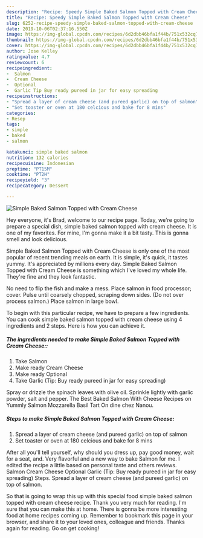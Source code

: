 ```yaml
---
description: "Recipe: Speedy Simple Baked Salmon Topped with Cream Cheese"
title: "Recipe: Speedy Simple Baked Salmon Topped with Cream Cheese"
slug: 6252-recipe-speedy-simple-baked-salmon-topped-with-cream-cheese
date: 2019-10-06T02:37:16.550Z
image: https://img-global.cpcdn.com/recipes/6d2dbb46bfa1f44b/751x532cq70/simple-baked-salmon-topped-with-cream-cheese-recipe-main-photo.jpg
thumbnail: https://img-global.cpcdn.com/recipes/6d2dbb46bfa1f44b/751x532cq70/simple-baked-salmon-topped-with-cream-cheese-recipe-main-photo.jpg
cover: https://img-global.cpcdn.com/recipes/6d2dbb46bfa1f44b/751x532cq70/simple-baked-salmon-topped-with-cream-cheese-recipe-main-photo.jpg
author: Jose Kelley
ratingvalue: 4.7
reviewcount: 6
recipeingredient:
-  Salmon
-  Cream Cheese
-  Optional
-  Garlic Tip Buy ready pureed in jar for easy spreading
recipeinstructions:
- "Spread a layer of cream cheese (and pureed garlic) on top of salmon"
- "Set toaster or oven at 180 celcious and bake for 8 mins"
categories:
- Resep
tags:
- simple
- baked
- salmon

katakunci: simple baked salmon
nutrition: 132 calories
recipecuisine: Indonesian
preptime: "PT15M"
cooktime: "PT2H"
recipeyield: "3"
recipecategory: Dessert

---
```



![Simple Baked Salmon Topped with Cream Cheese](https://img-global.cpcdn.com/recipes/6d2dbb46bfa1f44b/751x532cq70/simple-baked-salmon-topped-with-cream-cheese-recipe-main-photo.jpg)

Hey everyone, it's Brad, welcome to our recipe page. Today, we're going to prepare a special dish, simple baked salmon topped with cream cheese. It is one of my favorites. For mine, I'm gonna make it a bit tasty. This is gonna smell and look delicious.

Simple Baked Salmon Topped with Cream Cheese is only one of the most popular of recent trending meals on earth. It is simple, it's quick, it tastes yummy. It's appreciated by millions every day. Simple Baked Salmon Topped with Cream Cheese is something which I've loved my whole life. They're fine and they look fantastic.

No need to flip the fish and make a mess. Place salmon in food processor; cover. Pulse until coarsely chopped, scraping down sides. (Do not over process salmon.) Place salmon in large bowl.


To begin with this particular recipe, we have to prepare a few ingredients. You can cook simple baked salmon topped with cream cheese using 4 ingredients and 2 steps. Here is how you can achieve it.

##### The ingredients needed to make Simple Baked Salmon Topped with Cream Cheese::

1. Take  Salmon
1. Make ready  Cream Cheese
1. Make ready  Optional
1. Take  Garlic (Tip: Buy ready pureed in jar for easy spreading)


Spray or drizzle the spinach leaves with olive oil. Sprinkle lightly with garlic powder, salt and pepper. The Best Baked Salmon With Cheese Recipes on Yummly Salmon Mozzarella Basil Tart On dine chez Nanou. 

##### Steps to make Simple Baked Salmon Topped with Cream Cheese:

1. Spread a layer of cream cheese (and pureed garlic) on top of salmon
1. Set toaster or oven at 180 celcious and bake for 8 mins


After all you&#39;ll tell yourself, why should you dress up, pay good money, wait for a seat, and. Very flavorful and a new way to bake Salmon for me. I edited the recipe a little based on personal taste and others reviews. Salmon Cream Cheese Optional Garlic (Tip: Buy ready pureed in jar for easy spreading) Steps. Spread a layer of cream cheese (and pureed garlic) on top of salmon. 

So that is going to wrap this up with this special food simple baked salmon topped with cream cheese recipe. Thank you very much for reading. I'm sure that you can make this at home. There is gonna be more interesting food at home recipes coming up. Remember to bookmark this page in your browser, and share it to your loved ones, colleague and friends. Thanks again for reading. Go on get cooking!
